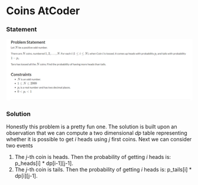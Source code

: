 # Coins AtCoder

### Statement
![alt text](image.png)

### Solution
Honestly this problem is a pretty fun one. The solution
is built upon an observation that we can compute a two dimensional $dp$ table representing whether it is possible to get $i$ heads using $j$ first coins. Next we can consider two events

1. The $j$-th coin is heads. Then the probability of getting $i$ heads is: p_heads[i] * dp[i-1][j-1].
2. The $j$-th coin is tails. Then the probability of getting $i$ heads is: p_tails[i] * dp[i][j-1].